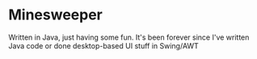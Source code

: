 # Minesweeper

Written in Java, just having some fun. It's been forever since I've written Java code or done desktop-based UI stuff in Swing/AWT
